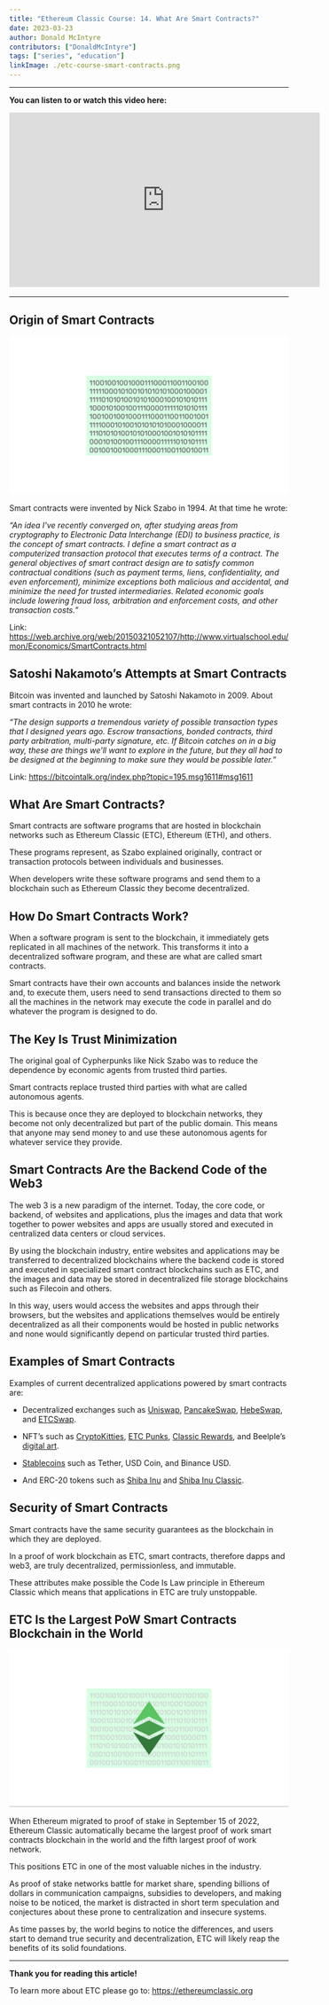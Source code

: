 ```yaml
---
title: "Ethereum Classic Course: 14. What Are Smart Contracts?"
date: 2023-03-23
author: Donald McIntyre
contributors: ["DonaldMcIntyre"]
tags: ["series", "education"]
linkImage: ./etc-course-smart-contracts.png
---
```


---
**You can listen to or watch this video here:**

<iframe width="560" height="315" src="https://www.youtube.com/embed/81xZPZXU3_w" title="YouTube video player" frameborder="0" allow="accelerometer; autoplay; clipboard-write; encrypted-media; gyroscope; picture-in-picture; web-share" allowfullscreen></iframe>

---

## Origin of Smart Contracts

![Smart contract](./1.png)

Smart contracts were invented by Nick Szabo in 1994. At that time he wrote:

*“An idea I've recently converged on, after studying areas from cryptography to Electronic Data Interchange (EDI) to business practice, is the concept of smart contracts. I define a smart contract as a computerized transaction protocol that executes terms of a contract. The general objectives of smart contract design are to satisfy common contractual conditions (such as payment terms, liens, confidentiality, and even enforcement), minimize exceptions both malicious and accidental, and minimize the need for trusted intermediaries. Related economic goals include lowering fraud loss, arbitration and enforcement costs, and other transaction costs.”*

Link: https://web.archive.org/web/20150321052107/http://www.virtualschool.edu/mon/Economics/SmartContracts.html

## Satoshi Nakamoto’s Attempts at Smart Contracts

Bitcoin was invented and launched by Satoshi Nakamoto in 2009. About smart contracts in 2010 he wrote:

*“The design supports a tremendous variety of possible transaction types that I designed years ago.  Escrow transactions, bonded contracts, third party arbitration, multi-party signature, etc.  If Bitcoin catches on in a big way, these are things we'll want to explore in the future, but they all had to be designed at the beginning to make sure they would be possible later.”*

Link: https://bitcointalk.org/index.php?topic=195.msg1611#msg1611

## What Are Smart Contracts?

Smart contracts are software programs that are hosted in blockchain networks such as Ethereum Classic (ETC), Ethereum (ETH), and others. 

These programs represent, as Szabo explained originally, contract or transaction protocols between individuals and businesses.

When developers write these software programs and send them to a blockchain such as Ethereum Classic they become decentralized.

## How Do Smart Contracts Work?

When a software program is sent to the blockchain, it immediately gets replicated in all machines of the network. This transforms it into a decentralized software program, and these are what are called smart contracts.

Smart contracts have their own accounts and balances inside the network and, to execute them, users need to send transactions directed to them so all the machines in the network may execute the code in parallel and do whatever the program is designed to do.

## The Key Is Trust Minimization

The original goal of Cypherpunks like Nick Szabo was to reduce the dependence by economic agents from trusted third parties.

Smart contracts replace trusted third parties with what are called autonomous agents. 

This is because once they are deployed to blockchain networks, they become not only decentralized but part of the public domain. This means that anyone may send money to and use these autonomous agents for whatever service they provide.

## Smart Contracts Are the Backend Code of the Web3

The web 3 is a new paradigm of the internet. Today, the core code, or backend, of websites and applications, plus the images and data that work together to power websites and apps are usually stored and executed in centralized data centers or cloud services.

By using the blockchain industry, entire websites and applications may be transferred to decentralized blockchains where the backend code is stored and executed in specialized smart contract blockchains such as ETC, and the images and data may be stored in decentralized file storage blockchains such as Filecoin and others.

In this way, users would access the websites and apps through their browsers, but the websites and applications themselves would be entirely decentralized as all their components would be hosted in public networks and none would significantly depend on particular trusted third parties.

## Examples of Smart Contracts

Examples of current decentralized applications powered by smart contracts are:

- Decentralized exchanges such as [Uniswap](https://app.uniswap.org/), [PancakeSwap](https://pancakeswap.finance/), [HebeSwap](https://pancakeswap.finance/), and [ETCSwap](https://swap.ethereumclassic.com/#/swap).

- NFT’s such as [CryptoKitties](https://www.cryptokitties.co/), [ETC Punks](https://etcpunks.com/), [Classic Rewards](https://www.classicrewards.io/), and Beelple’s [digital art](https://www.christies.com/features/Monumental-collage-by-Beeple-is-first-purely-digital-artwork-NFT-to-come-to-auction-11510-7.aspx).

- [Stablecoins](https://www.coingecko.com/en/categories/stablecoins) such as Tether, USD Coin, and Binance USD.

- And ERC-20 tokens such as [Shiba Inu](https://shibatoken.com/) and [Shiba Inu Classic](https://www.shibaclassic.sc/).

## Security of Smart Contracts

Smart contracts have the same security guarantees as the blockchain in which they are deployed.

In a proof of work blockchain as ETC, smart contracts, therefore dapps and web3, are truly decentralized, permissionless, and immutable.

These attributes make possible the Code Is Law principle in Ethereum Classic which means that applications in ETC are truly unstoppable.

## ETC Is the Largest PoW Smart Contracts Blockchain in the World

![Ethereum Classic](./2.png)

When Ethereum migrated to proof of stake in September 15 of 2022, Ethereum Classic automatically became the largest proof of work smart contracts blockchain in the world and the fifth largest proof of work network.

This positions ETC in one of the most valuable niches in the industry. 

As proof of stake networks battle for market share, spending billions of dollars in communication campaigns, subsidies to developers, and making noise to be noticed, the market is distracted in short term speculation and conjectures about these prone to centralization and insecure systems.

As time passes by, the world begins to notice the differences, and users start to demand true security and decentralization, ETC will likely reap the benefits of its solid foundations. 

---

**Thank you for reading this article!**

To learn more about ETC please go to: https://ethereumclassic.org
